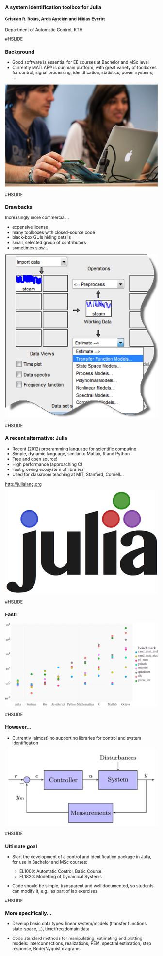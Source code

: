 ### A system identification toolbox for Julia

#### Cristian R. Rojas, Arda Aytekin and Niklas Everitt

Department of Automatic Control, KTH


#HSLIDE

### Background

- Good software is essential for EE courses at Bachelor and MSc level
- Currently MATLAB® is our main platform, with great variety of toolboxes for control, signal processing, identification, statistics, power systems, ...

![Education](figures/education.png)

#HSLIDE

### Drawbacks

Increasingly more commercial...

- expensive license
- many toolboxes with closed-source code
- black-box GUIs hiding details
- small, selected group of contributors
- sometimes slow…

![Toolboxes](figures/toolboxes.png)

#HSLIDE

### A recent alternative: Julia

- Recent (2012) programming language for scientific computing
- Simple, dynamic language, similar to Matlab, R and Python
- Free and open source!
- High performance (approaching C)
- Fast growing ecosystem of libraries
- Used for classroom teaching at MIT, Stanford, Cornell…

http://julialang.org

![Julia](figures/Julia.png)

#HSLIDE

### Fast!

![Benchmark](figures/Benchmark.png)

#HSLIDE

### However...

- Currently (almost) no supporting libraries for control and system identification

![Control](figures/closed_loop.png)

#HSLIDE

### Ultimate goal

- Start the development of a control and identification package in Julia, for use in Bachelor and MSc courses:
	- EL1000: Automatic Control, Basic Course
	- EL1820: Modelling of Dynamical Systems

- Code should be simple, transparent and well documented, so students can modify it, e.g., as part of lab exercises

#HSLIDE

### More specifically...

- Develop basic data types: linear system/models (transfer functions, state-space,…), time/freq domain data

- Code standard methods for manipulating, estimating and plotting models: interconnections, realizations, PEM, spectral estimation, step response, Bode/Nyquist diagrams

